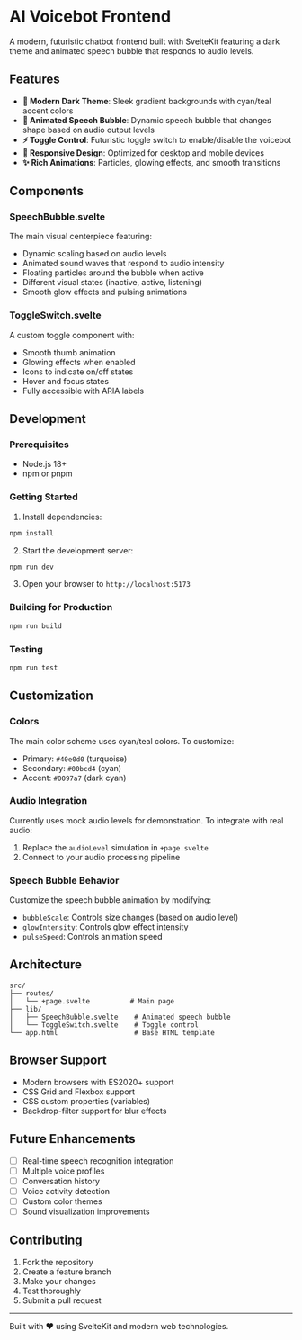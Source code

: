 # AI Voicebot Frontend

A modern, futuristic chatbot frontend built with SvelteKit featuring a dark theme and animated speech bubble that responds to audio levels.

## Features

- **🎨 Modern Dark Theme**: Sleek gradient backgrounds with cyan/teal accent colors
- **🎤 Animated Speech Bubble**: Dynamic speech bubble that changes shape based on audio output levels
- **⚡ Toggle Control**: Futuristic toggle switch to enable/disable the voicebot
- **📱 Responsive Design**: Optimized for desktop and mobile devices
- **✨ Rich Animations**: Particles, glowing effects, and smooth transitions

## Components

### SpeechBubble.svelte
The main visual centerpiece featuring:
- Dynamic scaling based on audio levels
- Animated sound waves that respond to audio intensity
- Floating particles around the bubble when active
- Different visual states (inactive, active, listening)
- Smooth glow effects and pulsing animations

### ToggleSwitch.svelte
A custom toggle component with:
- Smooth thumb animation
- Glowing effects when enabled
- Icons to indicate on/off states
- Hover and focus states
- Fully accessible with ARIA labels

## Development

### Prerequisites
- Node.js 18+ 
- npm or pnpm

### Getting Started

1. Install dependencies:
```bash
npm install
```

2. Start the development server:
```bash
npm run dev
```

3. Open your browser to `http://localhost:5173`

### Building for Production

```bash
npm run build
```

### Testing

```bash
npm run test
```

## Customization

### Colors
The main color scheme uses cyan/teal colors. To customize:
- Primary: `#40e0d0` (turquoise)
- Secondary: `#00bcd4` (cyan) 
- Accent: `#0097a7` (dark cyan)

### Audio Integration
Currently uses mock audio levels for demonstration. To integrate with real audio:

1. Replace the `audioLevel` simulation in `+page.svelte`
2. Connect to your audio processing pipeline

### Speech Bubble Behavior
Customize the speech bubble animation by modifying:
- `bubbleScale`: Controls size changes (based on audio level)
- `glowIntensity`: Controls glow effect intensity
- `pulseSpeed`: Controls animation speed

## Architecture

```
src/
├── routes/
│   └── +page.svelte          # Main page
├── lib/
│   ├── SpeechBubble.svelte    # Animated speech bubble
│   └── ToggleSwitch.svelte    # Toggle control
└── app.html                   # Base HTML template
```

## Browser Support

- Modern browsers with ES2020+ support
- CSS Grid and Flexbox support
- CSS custom properties (variables)
- Backdrop-filter support for blur effects

## Future Enhancements

- [ ] Real-time speech recognition integration
- [ ] Multiple voice profiles
- [ ] Conversation history
- [ ] Voice activity detection
- [ ] Custom color themes
- [ ] Sound visualization improvements

## Contributing

1. Fork the repository
2. Create a feature branch
3. Make your changes
4. Test thoroughly
5. Submit a pull request

---

Built with ❤️ using SvelteKit and modern web technologies.
